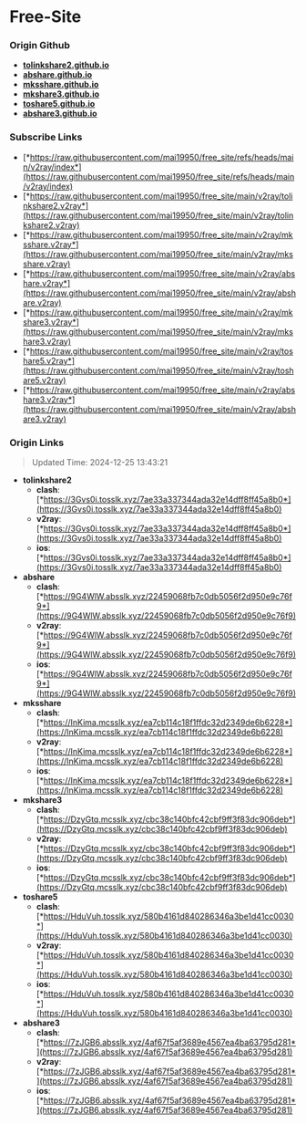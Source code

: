# Free-Site

### Origin Github

- [**tolinkshare2.github.io**](https://github.com/tolinkshare2/tolinkshare2.github.io)
- [**abshare.github.io**](https://github.com/abshare/abshare.github.io)
- [**mksshare.github.io**](https://github.com/mksshare/mksshare.github.io)
- [**mkshare3.github.io**](https://github.com/mkshare3/mkshare3.github.io)
- [**toshare5.github.io**](https://github.com/toshare5/toshare5.github.io)
- [**abshare3.github.io**](https://github.com/abshare3/abshare3.github.io)

### Subscribe Links

- [*https://raw.githubusercontent.com/mai19950/free_site/refs/heads/main/v2ray/index*](https://raw.githubusercontent.com/mai19950/free_site/refs/heads/main/v2ray/index)
- [*https://raw.githubusercontent.com/mai19950/free_site/main/v2ray/tolinkshare2.v2ray*](https://raw.githubusercontent.com/mai19950/free_site/main/v2ray/tolinkshare2.v2ray)
- [*https://raw.githubusercontent.com/mai19950/free_site/main/v2ray/mksshare.v2ray*](https://raw.githubusercontent.com/mai19950/free_site/main/v2ray/mksshare.v2ray)
- [*https://raw.githubusercontent.com/mai19950/free_site/main/v2ray/abshare.v2ray*](https://raw.githubusercontent.com/mai19950/free_site/main/v2ray/abshare.v2ray)
- [*https://raw.githubusercontent.com/mai19950/free_site/main/v2ray/mkshare3.v2ray*](https://raw.githubusercontent.com/mai19950/free_site/main/v2ray/mkshare3.v2ray)
- [*https://raw.githubusercontent.com/mai19950/free_site/main/v2ray/toshare5.v2ray*](https://raw.githubusercontent.com/mai19950/free_site/main/v2ray/toshare5.v2ray)
- [*https://raw.githubusercontent.com/mai19950/free_site/main/v2ray/abshare3.v2ray*](https://raw.githubusercontent.com/mai19950/free_site/main/v2ray/abshare3.v2ray)

### Origin Links

> Updated Time: 2024-12-25 13:43:21

- **tolinkshare2**
  - **clash**: [*https://3Gvs0i.tosslk.xyz/7ae33a337344ada32e14dff8ff45a8b0*](https://3Gvs0i.tosslk.xyz/7ae33a337344ada32e14dff8ff45a8b0)
  - **v2ray**: [*https://3Gvs0i.tosslk.xyz/7ae33a337344ada32e14dff8ff45a8b0*](https://3Gvs0i.tosslk.xyz/7ae33a337344ada32e14dff8ff45a8b0)
  - **ios**: [*https://3Gvs0i.tosslk.xyz/7ae33a337344ada32e14dff8ff45a8b0*](https://3Gvs0i.tosslk.xyz/7ae33a337344ada32e14dff8ff45a8b0)
- **abshare**
  - **clash**: [*https://9G4WlW.absslk.xyz/22459068fb7c0db5056f2d950e9c76f9*](https://9G4WlW.absslk.xyz/22459068fb7c0db5056f2d950e9c76f9)
  - **v2ray**: [*https://9G4WlW.absslk.xyz/22459068fb7c0db5056f2d950e9c76f9*](https://9G4WlW.absslk.xyz/22459068fb7c0db5056f2d950e9c76f9)
  - **ios**: [*https://9G4WlW.absslk.xyz/22459068fb7c0db5056f2d950e9c76f9*](https://9G4WlW.absslk.xyz/22459068fb7c0db5056f2d950e9c76f9)
- **mksshare**
  - **clash**: [*https://InKima.mcsslk.xyz/ea7cb114c18f1ffdc32d2349de6b6228*](https://InKima.mcsslk.xyz/ea7cb114c18f1ffdc32d2349de6b6228)
  - **v2ray**: [*https://InKima.mcsslk.xyz/ea7cb114c18f1ffdc32d2349de6b6228*](https://InKima.mcsslk.xyz/ea7cb114c18f1ffdc32d2349de6b6228)
  - **ios**: [*https://InKima.mcsslk.xyz/ea7cb114c18f1ffdc32d2349de6b6228*](https://InKima.mcsslk.xyz/ea7cb114c18f1ffdc32d2349de6b6228)
- **mkshare3**
  - **clash**: [*https://DzyGtq.mcsslk.xyz/cbc38c140bfc42cbf9ff3f83dc906deb*](https://DzyGtq.mcsslk.xyz/cbc38c140bfc42cbf9ff3f83dc906deb)
  - **v2ray**: [*https://DzyGtq.mcsslk.xyz/cbc38c140bfc42cbf9ff3f83dc906deb*](https://DzyGtq.mcsslk.xyz/cbc38c140bfc42cbf9ff3f83dc906deb)
  - **ios**: [*https://DzyGtq.mcsslk.xyz/cbc38c140bfc42cbf9ff3f83dc906deb*](https://DzyGtq.mcsslk.xyz/cbc38c140bfc42cbf9ff3f83dc906deb)
- **toshare5**
  - **clash**: [*https://HduVuh.tosslk.xyz/580b4161d840286346a3be1d41cc0030*](https://HduVuh.tosslk.xyz/580b4161d840286346a3be1d41cc0030)
  - **v2ray**: [*https://HduVuh.tosslk.xyz/580b4161d840286346a3be1d41cc0030*](https://HduVuh.tosslk.xyz/580b4161d840286346a3be1d41cc0030)
  - **ios**: [*https://HduVuh.tosslk.xyz/580b4161d840286346a3be1d41cc0030*](https://HduVuh.tosslk.xyz/580b4161d840286346a3be1d41cc0030)
- **abshare3**
  - **clash**: [*https://7zJGB6.absslk.xyz/4af67f5af3689e4567ea4ba63795d281*](https://7zJGB6.absslk.xyz/4af67f5af3689e4567ea4ba63795d281)
  - **v2ray**: [*https://7zJGB6.absslk.xyz/4af67f5af3689e4567ea4ba63795d281*](https://7zJGB6.absslk.xyz/4af67f5af3689e4567ea4ba63795d281)
  - **ios**: [*https://7zJGB6.absslk.xyz/4af67f5af3689e4567ea4ba63795d281*](https://7zJGB6.absslk.xyz/4af67f5af3689e4567ea4ba63795d281)
